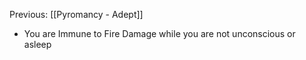 Previous: [[Pyromancy - Adept]]
- You are Immune to Fire Damage while you are not unconscious or asleep
